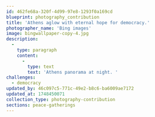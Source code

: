 ```yaml
---
id: 462fe68a-320f-4d99-97e8-1293f0a169cd
blueprint: photography_contribution
title: 'Athens aglow with eternal hope for democracy.'
photographer_name: 'Bing images'
image: bingwallpaper-copy-4.jpg
description:
  -
    type: paragraph
    content:
      -
        type: text
        text: 'Athens panorama at night. '
challenges:
  - democracy
updated_by: 46c097c5-771c-49e2-b8c6-ba6009ae7172
updated_at: 1748450071
collection_type: photography-contribution
sections: peace-gatherings
---
```

